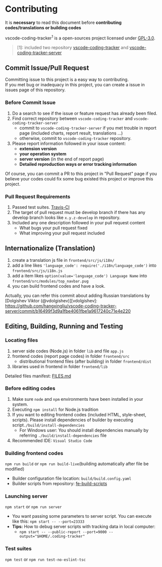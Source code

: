 # Contributing 

It is **necessary** to read this document before **contributing codes/translations or building codes**

vscode-coding-tracker<sup>1</sup> is a open-sources project licensed under [GPL-3.0](LICENSE).

> [1]: included two repository [vscode-coding-tracker](https://github.com/hangxingliu/vscode-coding-tracker) and [vscode-coding-tracker-server](https://github.com/hangxingliu/vscode-coding-tracker-server)

## Commit Issue/Pull Request

Committing issue to this project is a easy way to contributing.   
If you met bug or inadequacy in this project, you can create a issue in issues page of this repository.

### Before Commit Issue

1. Do a search to see if the issue or feature request has already been filed.
2. Find correct repository between `vscode-coding-tracker` and `vscode-coding-tracker-server`
	- commit to `vscode-coding-tracker-server` if you met trouble in report page (included charts, report result, translations ...)
	- otherwise, commit to `vscode-coding-tracker` repository.
3. Please report information followed in your issue content:
	- **extension version**
	- **your operation system**
	- **server version** (in the end of report page)
	- **Detailed reproduction ways or error tracking information**

Of course, you can commit a PR to this project in "Pull Request" page if you believe your codes could fix some bug existed this project or improve this project.

### Pull Request Requirements

1. Passed test suites. [Travis-CI](https://travis-ci.org/hangxingliu/vscode-coding-tracker-server)
2. The target of pull request must be develop branch if there has any develop branch looks like `x.y.z-develop` in repository.
3. Included any one description followed in your pull request content
	- What bugs your pull request fixed
	- What improving your pull request included

## Internationalize (Translation)

1. create a translation js file in `frontend/src/js/i18n/`
2. add a line likes `'language_code': require('./i18n/language_code')` into `frontend/src/js/i18n.js`
3. add a item likes `option(value='language_code') Language Name` into `frontend/src/modules/top_navbar.pug`
4. you can build frontend codes and have a look.

Actually, you can refer this commit about adding Russian translations by [Dolgishev Viktor (@vdolgishev)][vdolgishev]:   
<https://github.com/hangxingliu/vscode-coding-tracker-server/commit/b16499f3d9a1fbe4061fbe1a9617240c71e4e220>

## Editing, Building, Running and Testing

### Locating files

1. server side codes (Node.js) in folder `lib` and file `app.js`
2. frontend codes (report page codes) in folder `frontend/src`
	- distributional frontend files (after building) in folder `frontend/dist`
3. libraries used in frontend in folder `frontend/lib`

Detailed files manifest: [FILES.md](FILES.md)

### Before editing codes

1. Make sure `node` and `npm` environments have been installed in your system. 
2. Executing `npm install` for Node.js tradition
3. If you want to editing frontend codes (included HTML, style-sheet, scripts). Please install dependencies of builder by executing script`./build/install-dependencies`
	- For Windows user: You should install dependencies manually by referring `./build/install-dependencies` file
4. Recommended IDE: `Visual Studio Code`

### Building frontend codes

`npm run build` or `npm run build-live`(building automatically after file be modified)

- Builder configuration file location: `build/build.config.yaml`
- Builder scripts from repository: [fe-build-scripts](https://github.com/hangxingliu/fe-build-scripts)

### Launching server

`npm start` or `npm run server`

- You want passing some parameters to server script. You can execute like this: `npm start -- --port=23333`
- **Tips:** How to debug server scripts with tracking data in local computer:
	- `npm start -- --public-report --port=9000 --output="$HOME/.coding-tracker"`

### Test suites

`npm test` or `npm run test-no-eslint-tsc`
